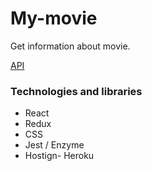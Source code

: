 # My-movie

Get information about movie.

[API](http://www.omdbapi.com)

### Technologies and libraries

- React
- Redux
- CSS
- Jest / Enzyme
- Hostign- Heroku
